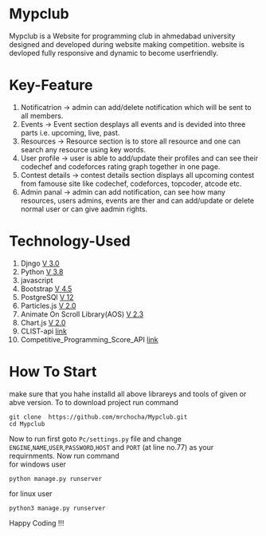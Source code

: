 # Mypclub
Mypclub is a Website for programming club in ahmedabad university designed and developed during website making competition. website is devloped fully responsive and dynamic to become userfriendly.

# Key-Feature
1. Notificatrion -> admin can add/delete notification which will be sent to all members.
2. Events -> Event section desplays all events and is devided into three parts i.e. upcoming, live, past.
3. Resources -> Resource section is to store all resource and one can search any resource using key words.
4. User profile -> user is able to add/update their profiles and can see their codechef and codeforces rating graph together in one page.
5. Contest details -> contest details section displays all upcoming contest from famouse site like codechef, codeforces, topcoder, atcode etc.
6. Admin panal ->  admin can add notification, can see how many resources, users admins, events are ther and can add/update or delete normal user or can give aadmin rights.

# Technology-Used
1. Djngo [V 3.0](https://www.djangoproject.com/download/)
2. Python [V 3.8](https://www.python.org/downloads/)
3. javascript
4. Bootstrap [V 4.5](https://getbootstrap.com/)
5. PostgreSQl [V 12](https://www.postgresql.org/download/windows/)
6. Particles.js [V 2.0](https://github.com/VincentGarreau/particles.js/)
7. Animate On Scroll Library(AOS) [V 2.3](https://michalsnik.github.io/aos/)
8. Chart.js [V 2.0](https://github.com/chartjs/Chart.js)
9. CLIST-api [link](https://clist.by/problems/)
10. Competitive_Programming_Score_API [link](https://github.com/Abhijeet-AR/Competitive_Programming_Score_API)

# How To Start
make sure that you hahe installd all above librareys and tools of given or abve version. To to download project run command
```
git clone  https://github.com/mrchocha/Mypclub.git
cd Mypclub
```
Now to run first goto `Pc/settings.py` file and change `ENGINE`,`NAME`,`USER`,`PASSWORD`,`HOST` and `PORT` (at line no.77)  as your requirnments. Now run command\
for windows user 
```
python manage.py runserver
```
for linux user
```
python3 manage.py runserver
```


Happy Coding !!!
